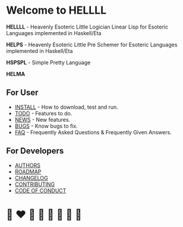 # Welcome to HELLLL

**HELLLL** - Heavenly Esoteric Little Logician Linear Lisp for Esoteric Languages implemented in Haskell/Eta

**HELPS** - Heavenly Esoteric Little Pre Schemer for Esoteric Languages implemented in Haskell/Eta

**HSPSPL** - Simple Pretty Language

**HELMA**

## For User
* [INSTALL](INSTALL.md) - How to download, test and run.
* [TODO](TODO.md) - Features to do.
* [NEWS](NEWS.md) - New features.
* [BUGS](BUGS.md) - Know bugs to fix.
* [FAQ](FAQ.md) -  Frequently Asked Questions & Frequently Given Answers.

## For Developers

* [AUTHORS](AUTHORS.md)
* [ROADMAP](ROADMAP.md)
* [CHANGELOG](CHANGELOG.md)
* [CONTRIBUTING](CONTRIBUTING.md)
* [CODE OF CONDUCT](CODE_OF_CONDUCT.md)

# 🌈 ❤️ 💛 💚 💙 🤍 🖤 🦄
